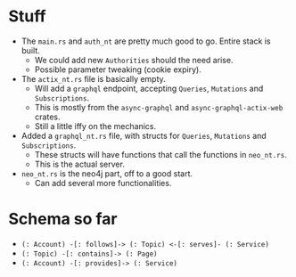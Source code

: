 # Stuff
- The `main.rs` and `auth_nt` are pretty much good to go. Entire stack is built.
  - We could add new `Authorities` should the need arise.
  - Possible parameter tweaking (cookie expiry).
- The `actix_nt.rs` file is basically empty. 
  - Will add a `graphql` endpoint, accepting `Queries`, `Mutations` and `Subscriptions`. 
  - This is mostly from the `async-graphql` and `async-graphql-actix-web` crates.
  - Still a little iffy on the mechanics.
- Added a `graphql_nt.rs` file, with structs for `Queries`, `Mutations` and `Subscriptions`.
  - These structs will have functions that call the functions in `neo_nt.rs`.
  - This is the actual server.
- `neo_nt.rs` is the neo4j part, off to a good start. 
  - Can add several more functionalities.

# Schema so far
- ```(: Account) -[: follows]-> (: Topic) <-[: serves]- (: Service) ```
- ```(: Topic) -[: contains]-> (: Page)```
- ```(: Account) -[: provides]-> (: Service)```